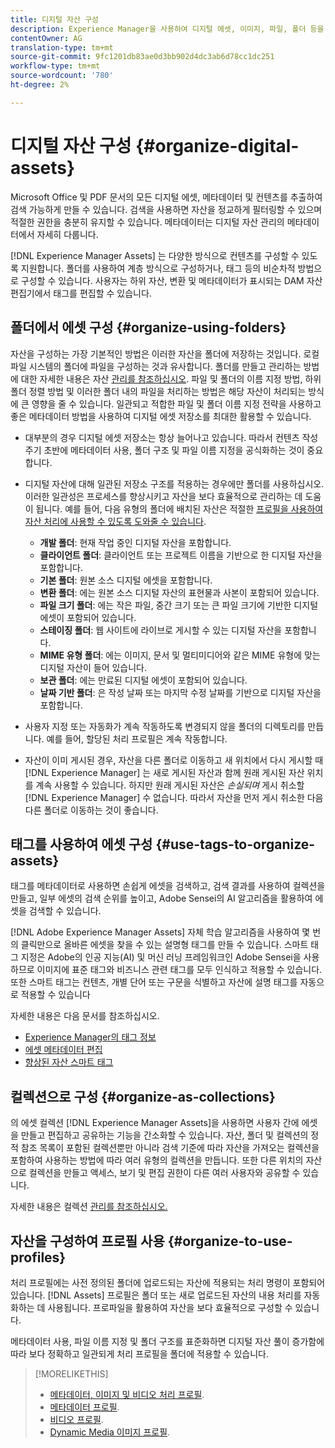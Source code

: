 ```yaml
---
title: 디지털 자산 구성
description: Experience Manager을 사용하여 디지털 에셋, 이미지, 파일, 폴더 등을 구성할 수 있습니다.
contentOwner: AG
translation-type: tm+mt
source-git-commit: 9fc1201db83ae0d3bb902d4dc3ab6d78cc1dc251
workflow-type: tm+mt
source-wordcount: '780'
ht-degree: 2%

---
```



# 디지털 자산 구성 {#organize-digital-assets}

Microsoft Office 및 PDF 문서의 모든 디지털 에셋, 메타데이터 및 컨텐츠를 추출하여 검색 가능하게 만들 수 있습니다. 검색을 사용하면 자산을 정교하게 필터링할 수 있으며 적절한 권한을 충분히 유지할 수 있습니다. 메타데이터는 디지털 자산 관리의 메타데이터에서 자세히 다룹니다.

[!DNL Experience Manager Assets] 는 다양한 방식으로 컨텐츠를 구성할 수 있도록 지원합니다. 폴더를 사용하여 계층 방식으로 구성하거나, 태그 등의 비순차적 방법으로 구성할 수 있습니다. 사용자는 하위 자산, 변환 및 메타데이터가 표시되는 DAM 자산 편집기에서 태그를 편집할 수 있습니다.

## 폴더에서 에셋 구성 {#organize-using-folders}

자산을 구성하는 가장 기본적인 방법은 이러한 자산을 폴더에 저장하는 것입니다. 로컬 파일 시스템의 폴더에 파일을 구성하는 것과 유사합니다. 폴더를 만들고 관리하는 방법에 대한 자세한 내용은 자산 [관리를 참조하십시오](managing-assets-touch-ui.md). 파일 및 폴더의 이름 지정 방법, 하위 폴더 정렬 방법 및 이러한 폴더 내의 파일을 처리하는 방법은 해당 자산이 처리되는 방식에 큰 영향을 줄 수 있습니다. 일관되고 적합한 파일 및 폴더 이름 지정 전략을 사용하고 좋은 메타데이터 방법을 사용하여 디지털 에셋 저장소를 최대한 활용할 수 있습니다.

* 대부분의 경우 디지털 에셋 저장소는 항상 늘어나고 있습니다. 따라서 컨텐츠 작성 주기 초반에 메타데이터 사용, 폴더 구조 및 파일 이름 지정을 공식화하는 것이 중요합니다.
* 디지털 자산에 대해 일관된 저장소 구조를 적용하는 경우에만 폴더를 사용하십시오. 이러한 일관성은 프로세스를 향상시키고 자산을 보다 효율적으로 관리하는 데 도움이 됩니다. 예를 들어, 다음 유형의 폴더에 배치된 자산은 적절한 [프로필을 사용하여 자산 처리에 사용할 수 있도록 도와줄 수 있습니다](processing-profiles.md).

   * **개발 폴더**: 현재 작업 중인 디지털 자산을 포함합니다.
   * **클라이언트 폴더**: 클라이언트 또는 프로젝트 이름을 기반으로 한 디지털 자산을 포함합니다.
   * **기본 폴더**: 원본 소스 디지털 에셋을 포함합니다.
   * **변환 폴더**: 에는 원본 소스 디지털 자산의 표현물과 사본이 포함되어 있습니다.
   * **파일 크기 폴더**: 에는 작은 파일, 중간 크기 또는 큰 파일 크기에 기반한 디지털 에셋이 포함되어 있습니다.
   * **스테이징 폴더**: 웹 사이트에 라이브로 게시할 수 있는 디지털 자산을 포함합니다.
   * **MIME 유형 폴더**: 에는 이미지, 문서 및 멀티미디어와 같은 MIME 유형에 맞는 디지털 자산이 들어 있습니다.
   * **보관 폴더**: 에는 만료된 디지털 에셋이 포함되어 있습니다.
   * **날짜 기반 폴더**: 은 작성 날짜 또는 마지막 수정 날짜를 기반으로 디지털 자산을 포함합니다.

* 사용자 지정 또는 자동화가 계속 작동하도록 변경되지 않을 폴더의 디렉토리를 만듭니다. 예를 들어, 할당된 처리 프로필은 계속 작동합니다.
* 자산이 이미 게시된 경우, 자산을 다른 폴더로 이동하고 새 위치에서 다시 게시할 때 [!DNL Experience Manager] 는 새로 게시된 자산과 함께 원래 게시된 자산 위치를 계속 사용할 수 있습니다. 하지만 원래 게시된 자산은 *손실되며* 게시 취소할 [!DNL Experience Manager] 수 없습니다. 따라서 자산을 먼저 게시 취소한 다음 다른 폴더로 이동하는 것이 좋습니다.

## 태그를 사용하여 에셋 구성 {#use-tags-to-organize-assets}

태그를 메타데이터로 사용하면 손쉽게 에셋을 검색하고, 검색 결과를 사용하여 컬렉션을 만들고, 일부 에셋의 검색 순위를 높이고, Adobe Sensei의 AI 알고리즘을 활용하여 에셋을 검색할 수 있습니다.

[!DNL Adobe Experience Manager Assets] 자체 학습 알고리즘을 사용하여 몇 번의 클릭만으로 올바른 에셋을 찾을 수 있는 설명형 태그를 만들 수 있습니다. 스마트 태그 지정은 Adobe의 인공 지능(AI) 및 머신 러닝 프레임워크인 Adobe Sensei을 사용하므로 이미지에 표준 태그와 비즈니스 관련 태그를 모두 인식하고 적용할 수 있습니다. 또한 스마트 태그는 컨텐츠, 개별 단어 또는 구문을 식별하고 자산에 설명 태그를 자동으로 적용할 수 있습니다

자세한 내용은 다음 문서를 참조하십시오.

* [Experience Manager의 태그 정보](/help/sites-authoring/tags.md)
* [에셋 메타데이터 편집](meta-edit.md)
* [향상된 자산 스마트 태그](enhanced-smart-tags.md)

## 컬렉션으로 구성 {#organize-as-collections}

의 에셋 컬렉션 [!DNL Experience Manager Assets]을 사용하면 사용자 간에 에셋을 만들고 편집하고 공유하는 기능을 간소화할 수 있습니다. 자산, 폴더 및 컬렉션의 정적 참조 목록이 포함된 컬렉션뿐만 아니라 검색 기준에 따라 자산을 가져오는 컬렉션을 포함하여 사용하는 방법에 따라 여러 유형의 컬렉션을 만듭니다.  또한 다른 위치의 자산으로 컬렉션을 만들고 액세스, 보기 및 편집 권한이 다른 여러 사용자와 공유할 수 있습니다.

자세한 내용은 컬렉션 [관리를 참조하십시오.](managing-collections-touch-ui.md)

<!-- TBD items: add screenshots where applicable
Any hints/recommendations of when to use what method of organizing? Some examples of how organizing helps towards a better taxonomy and improved content velocity.
Add back links to blog posts by marketing?
-->

## 자산을 구성하여 프로필 사용 {#organize-to-use-profiles}

처리 프로필에는 사전 정의된 폴더에 업로드되는 자산에 적용되는 처리 명령이 포함되어 있습니다. [!DNL Assets] 프로필은 폴더 또는 새로 업로드된 자산의 내용 처리를 자동화하는 데 사용됩니다. 프로파일을 활용하여 자산을 보다 효율적으로 구성할 수 있습니다.

메타데이터 사용, 파일 이름 지정 및 폴더 구조를 표준화하면 디지털 자산 풀이 증가함에 따라 보다 정확하고 일관되게 처리 프로필을 폴더에 적용할 수 있습니다.

>[!MORELIKETHIS]
>
>* [메타데이터, 이미지 및 비디오 처리 프로필](processing-profiles.md).
>* [메타데이터 프로필](metadata-profiles.md).
>* [비디오 프로필](video-profiles.md).
>* [Dynamic Media 이미지 프로필](image-profiles.md).


